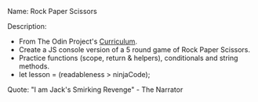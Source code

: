 Name: Rock Paper Scissors

Description: 
- From The Odin Project's [Curriculum](https://www.theodinproject.com/courses/web-development-101/lessons/rock-paper-scissors).
- Create a JS console version of a 5 round game of Rock Paper Scissors.
- Practice functions (scope, return & helpers), conditionals and string methods.
- let lesson = (readableness > ninjaCode);

Quote: "I am Jack's Smirking Revenge" - The Narrator